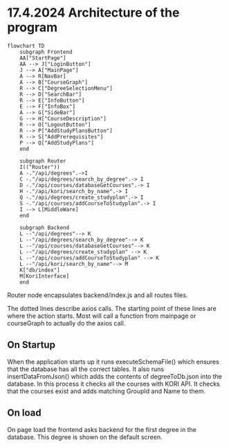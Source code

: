 # 17.4.2024 Architecture of the program
```mermaid
flowchart TD
    subgraph Frontend
    AA["StartPage"]
    AA --> J["LoginButton"]
    J --> A["MainPage"]
    A --> R[NavBar]
    A --> B["CourseGraph"]
    R --> C["DegreeSelectionMenu"]
    R --> D["SearchBar"]
    R --> E["InfoButton"]
    E --> F["InfoBox"]
    A --> G["SideBar"]
    G --> H["CourseDescription"]
    R --> O["LogoutButton"]
    R --> P["AddStudyPlansButton"]
    R --> S["AddPrerequisites"]
    P --> Q["AddStudyPlans"]
    end

    subgraph Router
    I(("Router"))
    A -."/api/degrees".->I
    C -."/api/degrees/search_by_degree".-> I
    D -."/api/courses/databaseGetCourses".-> I
    H -."/api/kori/search_by_name".-> I
    Q -."/api/degrees/create_studyplan".-> I
    S -."/api/courses/addCourseToStudyplan".-> I
    I --> L[MiddleWare]
    end

    subgraph Backend
    L --"/api/degrees"--> K
    L --"/api/degrees/search_by_degree"--> K
    L --"/api/courses/databaseGetCourses"--> K
    L --"/api/degrees/create_studyplan" --> K
    L --"/api/courses/addCourseToStudyplan" --> K
    L --"/api/kori/search_by_name"--> M
    K["db/index"]
    M[KoriInterface]
    end
```
Router node encapsulates backend/index.js and all routes files.

The dotted lines describe axios calls. The starting point of these lines are where the action starts. Most will call a function from mainpage or courseGraph to actually do the axios call.

## On Startup
When the application starts up it runs executeSchemaFile() which ensures that the database has all the correct tables. It also runs insertDataFromJson() which adds the contents of degreeToDb.json into the database. In this process it checks all the courses with KORI API. It checks that the courses exist and adds matching GroupId and Name to them.

## On load
On page load the frontend asks backend for the first degree in the database. This degree is shown on the default screen.
